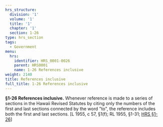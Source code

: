 ```yaml
---
hrs_structure:
  division: '1'
  volume: '1'
  title: '1'
  chapter: '1'
  section: 1-26
type: hrs_section
tags:
  - Government
menu:
  hrs:
    identifier: HRS_0001-0026
    parent: HRS0001
    name: 1-26 References inclusive
weight: 2140
title: References inclusive
full_title: 1-26 References inclusive
---
```

**§1-26 References inclusive.** Whenever reference is made to a series of sections in the Hawaii Revised Statutes by citing only the numbers of the first and last sections connected by the word "to", the reference includes both the first and last sections. [L 1955, c 57, §1(f); RL 1955, §1-31; [HRS §1-26](/title-1/chapter-1/section-1-26/)]